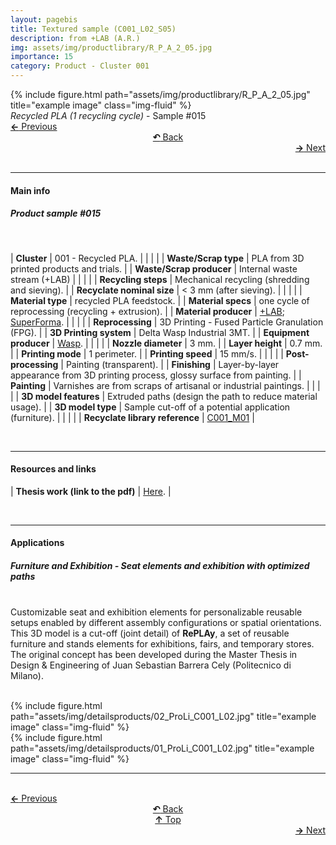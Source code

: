 ```yaml
---
layout: pagebis
title: Textured sample (C001_L02_S05)
description: from +LAB (A.R.)
img: assets/img/productlibrary/R_P_A_2_05.jpg
importance: 15
category: Product - Cluster 001
---
```

<div class="row">
    <div class="col-sm mt-3 mt-md-0">
        {% include figure.html path="assets/img/productlibrary/R_P_A_2_05.jpg" title="example image" class="img-fluid" %}
    </div>
</div>
<div class="caption">
    <i>Recycled PLA (1 recycling cycle)</i> - Sample #015
</div>

<div class="row justify-content-sm-center">
    <div class="col-sm-4 mt-3 mt-md-0" style="text-align:left">
  <a href="/projects/ProLi_C001_L02_S04/" target="_self"><b>←</b> Previous</a>
    </div>
    <div class="col-sm-4 mt-3 mt-md-0" style="text-align:center">
  <a href="/productlibrary/" target="_self"><b>↶</b> Back</a>
    </div>
    <div class="col-sm-4 mt-3 mt-md-0" style="text-align:right">
        <td align="right"><a href="/projects/ProLi_C001_L02_S06/" target="_self"><b>→</b> Next</a></td>
    </div>
</div>
<br>

<hr>
<h4><b>Main info</b></h4>
<h5>Product sample #015</h5>
<br>

| <b>Cluster</b>       | 001 - Recycled PLA. |
|    |     |
| <b>Waste/Scrap type</b>       | PLA from 3D printed products and trials.     |
| <b>Waste/Scrap producer</b>    | Internal waste stream (+LAB)      |
|    |     |
| <b>Recycling steps</b>      | Mechanical recycling (shredding and sieving).     |
| <b>Recyclate nominal size</b>       | < 3 mm (after sieving).    |
|    |     |
| <b>Material type</b>      | recycled PLA feedstock. |
| <b>Material specs</b>       | one cycle of reprocessing (recycling + extrusion).    |
| <b>Material producer</b>   | [+LAB](piulab.it); [SuperForma](https://superforma.xyz/).    |
|    |     |
| <b>Reprocessing</b>      | 3D Printing - Fused Particle Granulation (FPG). |
| <b>3D Printing system</b>      | Delta Wasp Industrial 3MT.    |
| <b>Equipment producer</b>   | [Wasp](https://www.3dwasp.com/).   |
|    |     |
| <b>Nozzle diameter</b>      | 3 mm. |
| <b>Layer height</b>      | 0.7 mm.    |
| <b>Printing mode</b>   | 1 perimeter.   |
| <b>Printing speed</b>   | 15 mm/s.  |
|    |     |
| <b>Post-processing</b>   | Painting (transparent).    |
| <b>Finishing</b>      | Layer-by-layer appearance from 3D printing process, glossy surface from painting.    |
| <b>Painting</b>    | Varnishes are from scraps of artisanal or industrial paintings.   |
|    |     |
| <b>3D model features</b>      | Extruded paths (design the path to reduce material usage).    |
| <b>3D model type</b>      | Sample cut-off of a potential application (furniture).    |
|    |     |
| <b>Recyclate library reference</b>    | <a href="/projects/RecLi_C001_M01/" target="_blank">C001_M01</a>     |

<br>
<hr>
<h4><b>Resources and links</b></h4>

| <b>Thesis work (link to the pdf)</b>       | [Here](https://www.politesi.polimi.it/handle/10589/187269 ).   |

<br>
<hr>
<h4><b>Applications</b></h4>
<h5>Furniture and Exhibition - Seat elements and exhibition with optimized paths</h5>

<br>Customizable seat and exhibition elements for personalizable reusable setups enabled by different assembly configurations or spatial orientations.
<br>This 3D model is a cut-off (joint detail) of <b>RePLAy</b>, a set of reusable furniture and stands elements for exhibitions, fairs, and temporary stores. The original concept has been developed during the Master Thesis in Design & Engineering of Juan Sebastian Barrera Cely (Politecnico di Milano).

<br>
<div class="row justify-content-sm-center">
    <div class="col-sm-8 mt-3 mt-md-0">
        {% include figure.html path="assets/img/detailsproducts/02_ProLi_C001_L02.jpg" title="example image" class="img-fluid" %}
    </div>
    <div class="col-sm-4 mt-3 mt-md-0">
        {% include figure.html path="assets/img/detailsproducts/01_ProLi_C001_L02.jpg" title="example image" class="img-fluid" %}
    </div>
</div>
<hr>

<br>
<div class="row justify-content-sm-center">
    <div class="col-sm-3 mt-3 mt-md-0" style="text-align:left">
  <a href="/projects/ProLi_C001_L02_S04/" target="_self"><b>←</b> Previous</a>
    </div>
    <div class="col-sm-3 mt-3 mt-md-0" style="text-align:center">
  <a href="/productlibrary/" target="_self"><b>↶</b> Back</a>
    </div>
    <div class="col-sm-3 mt-3 mt-md-0" style="text-align:center">
  <a href="#" target="_self"><b>↑</b> Top</a>
    </div>
    <div class="col-sm-3 mt-3 mt-md-0" style="text-align:right">
        <td align="right"><a href="/projects/ProLi_C001_L02_S06/" target="_self"><b>→</b> Next</a></td>
    </div>
</div>
